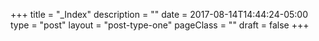 +++
title = "_Index"
description = ""
date = 2017-08-14T14:44:24-05:00
type = "post"
layout = "post-type-one"
pageClass = ""
draft = false
+++